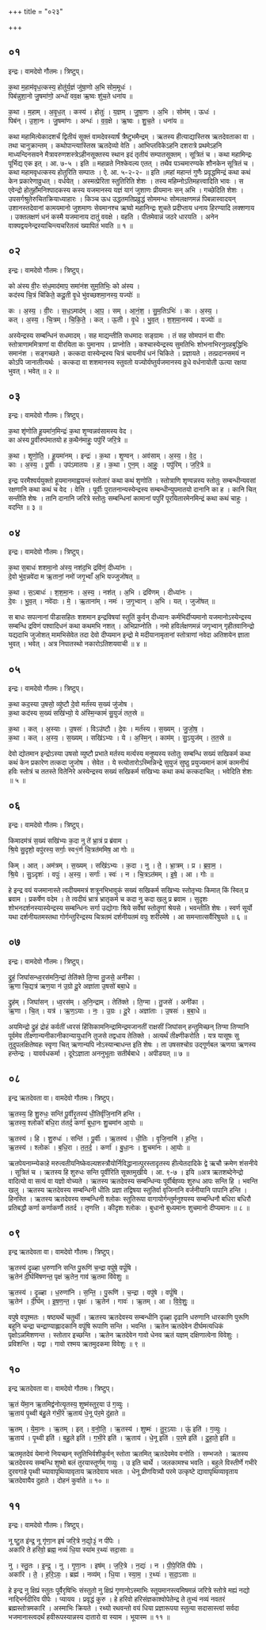 +++
title = "०२३"

+++


## ०१
इन्द्रः। वामदेवो गौतमः। त्रिष्टुप्।

क॒था म॒हाम॑वृध॒त्कस्य॒ होतु॑र्य॒ज्ञं जु॑षा॒णो अ॒भि सोम॒मूधः॑ ।  
पिब॑न्नुशा॒नो जु॒षमा॑णो॒ अन्धो॑ वव॒क्ष ऋ॒ष्वः शु॑च॒ते धना॑य ॥

क॒था । म॒हाम् । अ॒वृ॒ध॒त् । कस्य॑ । होतुः॑ । य॒ज्ञम् । जु॒षा॒णः । अ॒भि । सोम॑म् । ऊधः॑ ।  
पिब॑न् । उ॒शा॒नः । जु॒षमा॑णः । अन्धः॑ । व॒व॒क्षे । ऋ॒ष्वः । शु॒च॒ते । धना॑य ॥

कथा महामित्येकादशर्चं द्वितीयं सूक्तं वामदेवस्यार्षं त्रैष्टुभमैन्द्रम् । ऋतस्य हीत्याद्यास्तिस्र ऋतदेवताका वा । तथा चानुक्रान्तम् । कथोपान्त्यास्तिस्र ऋतदेव्यो वेति । आभिप्लविकेऽहनि दशरात्रे प्रथमेऽहनि माध्यन्दिनसवने मैत्रावरुणशस्त्रेऽहीनसूक्तस्य स्थान इदं तृतीयं सम्पातसूक्तम् । सूत्रितं च । कथा महामिन्द्रः पूर्भिद्य एक इत् । आ. ७-५ । इति ॥ महाव्रते निश्केवल्य एतत् । तथैव पञ्चमारण्यके शौनकेन सूत्रितं च । कथा महामवृधत्कस्य होतुरिति सम्पातः । ऐ. आ. ५-२-२- ॥ इति ॥महां महान्तं गुणैः प्रवृद्धमिन्द्रं कथा कथं केन प्रकारेणाव्रुधत् । वर्धयेत् । अस्मत्प्रेरिता स्तुतिरिति शेशः । तस्य महिम्नोऽतिमहत्त्वादिति भावः । स एवेन्द्रो होतुर्होमनिश्पादकस्य कस्य यजमानस्य यज्ञं यागं जुशाणः प्रीयमानः सन् अभि । गच्छेदिति शेशः । उपसर्गश्रुतेरुचितक्रियाध्याहारः । किञ्च ऊध उद्धतमतिप्रव्रुद्धं सोममन्धः सोमलक्षणमन्नं पिबन्नास्वादयन् उशानस्तदेवानां कामयमानो जुशमाणः सेवमानश्च ऋष्वो महानिन्द्रः शुचते प्रदीप्ताय धनाय हिरण्यादि लक्शणाय । उक्तलक्षणं धनं कस्मै यजमानाय दातुं ववक्षे । वहति । पीतमेवान्नं जठरे धारयति । अनेन वाक्यद्वयनेन्द्रस्याचिन्त्यचरितत्वं ख्यापितं भवति ॥ १ ॥

## ०२
इन्द्रः। वामदेवो गौतमः। त्रिष्टुप्।

को अ॑स्य वी॒रः स॑ध॒माद॑माप॒ समा॑नंश सुम॒तिभिः॒ को अ॑स्य ।  
कद॑स्य चि॒त्रं चि॑किते॒ कदू॒ती वृ॒धे भु॑वच्छशमा॒नस्य॒ यज्योः॑ ॥

कः । अ॒स्य॒ । वी॒रः । स॒ध॒ऽमाद॑म् । आ॒प॒ । सम् । आ॒नं॒श॒ । सु॒म॒तिऽभिः॑ । कः । अ॒स्य॒ ।  
कत् । अ॒स्य॒ । चि॒त्रम् । चि॒कि॒ते॒ । कत् । ऊ॒ती । वृ॒धे । भु॒व॒त् । श॒श॒मा॒नस्य॑ । यज्योः॑ ॥

अस्येन्द्रस्य सम्बन्धिनं सधमादम् । सह माद्यन्तीति सधमादः सङ्ग्रामः । तं सह सोमपानं वा वीरः स्तोत्राणाममित्राणां वा वीरयिता कः पुमानाप । प्राप्नोति । कश्चास्येन्द्रस्य सुमतिभिः शोभनाभिरनुग्रहबुद्धिभिः समानंश । सङ्गच्छते । कत्कदा वास्येन्द्रस्य चित्रं चायनीयं धनं चिकिते । प्रज्ञायते । तत्प्रदानसमयं न कोऽपि जानातीत्यर्थः । कत्कदा वा शशमानस्य स्तुवतो यज्योर्यष्तुर्यजमानस्य व्रुधे वर्धनायोती ऊत्या रक्षया भुवत् । भवेत् ॥ २ ॥

## ०३
इन्द्रः। वामदेवो गौतमः। त्रिष्टुप्।

क॒था शृ॑णोति हू॒यमा॑न॒मिन्द्रः॑ क॒था शृ॒ण्वन्नव॑सामस्य वेद ।  
का अ॑स्य पू॒र्वीरुप॑मातयो ह क॒थैन॑माहुः॒ पपु॑रिं जरि॒त्रे ॥

क॒था । शृ॒णो॒ति॒ । हू॒यमा॑नम् । इन्द्रः॑ । क॒था । शृ॒ण्वन् । अव॑साम् । अ॒स्य॒ । वे॒द॒ ।  
काः । अ॒स्य॒ । पू॒र्वीः । उप॑ऽमातयः । ह॒ । क॒था । ए॒न॒म् । आ॒हुः॒ । पपु॑रिम् । ज॒रि॒त्रे ॥

इन्द्रः परमैश्वर्ययुक्तो हूयमानमाह्वयन्तं स्तोतारं कथा कथं शृणोति । स्तोत्राणि शृण्वन्नस्य स्तोतुः सम्बन्धीन्यवसां रक्षणानि कथा कथं च वेद । वेत्ति । पूर्वीः पुरातनान्यस्येन्द्रस्य सम्बन्धीन्युपमातयो दानानि का ह । कानि चित् सन्तीति शेषः । तानि दानानि जरित्रे स्तोतुः सम्बन्धिनां कामानां पपुरिं पूरयितारमेनमिन्द्रं कथा कथं चाहुः । वदन्ति ॥ ३ ॥

## ०४
इन्द्रः। वामदेवो गौतमः। त्रिष्टुप्।

क॒था स॒बाधः॑ शशमा॒नो अ॑स्य॒ नश॑द॒भि द्रवि॑णं॒ दीध्या॑नः ।  
दे॒वो भु॑व॒न्नवे॑दा म ऋ॒तानां॒ नमो॑ जगृ॒भ्वाँ अ॒भि यज्जुजो॑षत् ॥

क॒था । स॒ऽबाधः॑ । श॒श॒मा॒नः । अ॒स्य॒ । नश॑त् । अ॒भि । द्रवि॑णम् । दीध्या॑नः ।  
दे॒वः । भु॒व॒त् । नवे॑दाः । मे॒ । ऋ॒ताना॑म् । नमः॑ । ज॒गृ॒भ्वान् । अ॒भि । यत् । जुजो॑षत् ॥

स बाधः सपत्नानां पीडासहितः शशमान इन्द्रविषयां स्तुतिं कुर्वन् दीध्यानः कर्मभिर्दीप्यमानो यजमानोऽस्येन्द्रस्य सम्बन्धि द्रविणं पश्वादिधनं कथा कथमभि नशत् । अभिप्राप्नोति । नमो हविर्लक्षणमन्नं जगृभ्वान् गृहीतवानिन्द्रो यद्यदाभि जुजोशत् मामभिसेवेत तदा देवो दीप्यमान इन्द्रो मे मदीयानामृतानां स्तोत्राणां नवेदा अतिशयेन ज्ञाता भुवत् । भवेत् । अत्र निपातस्थो नकारोऽतिशयवाची ॥ ४ ॥

## ०५
इन्द्रः। वामदेवो गौतमः। त्रिष्टुप्।

क॒था कद॒स्या उ॒षसो॒ व्यु॑ष्टौ दे॒वो मर्त॑स्य स॒ख्यं जु॑जोष ।  
क॒था कद॑स्य स॒ख्यं सखि॑भ्यो॒ ये अ॑स्मि॒न्कामं॑ सु॒युजं॑ तत॒स्रे ॥

क॒था । कत् । अ॒स्याः । उ॒षसः॑ । विऽउ॑ष्टौ । दे॒वः । मर्त॑स्य । स॒ख्यम् । जु॒जो॒ष॒ ।  
क॒था । कत् । अ॒स्य॒ । स॒ख्यम् । सखि॑ऽभ्यः । ये । अ॒स्मि॒न् । काम॑म् । सु॒ऽयुज॑म् । त॒त॒स्रे ॥

देवो द्योतमान इन्द्रोऽस्या उषसो व्युष्टौ प्रभाते मर्तस्य मर्त्यस्य मनुष्यस्य स्तोतुः सम्बन्धि सख्यं सखिकर्म कथा कथं केन प्रकारेण तत्कदा जुजोष । सेवेत । ये स्त्योतारोऽस्मिन्निन्द्रे सुयुजं सुष्ठु प्रयुज्यमानं कामं कामनीयं हविः स्तोत्रं च ततस्ते वितेनिरे अस्येन्द्रस्य सख्यं सखिकर्म सखिभ्यः कथा कथं कत्कदाचित् । भवेदिति शेशः ॥ ५ ॥

## ०६
इन्द्रः। वामदेवो गौतमः। त्रिष्टुप्।

किमादम॑त्रं स॒ख्यं सखि॑भ्यः क॒दा नु ते॑ भ्रा॒त्रं प्र ब्र॑वाम ।  
श्रि॒ये सु॒दृशो॒ वपु॑रस्य॒ सर्गाः॒ स्व१॒॑र्ण चि॒त्रत॑ममिष॒ आ गोः ॥

किम् । आत् । अम॑त्रम् । स॒ख्यम् । सखि॑ऽभ्यः । क॒दा । नु । ते॒ । भ्रा॒त्रम् । प्र । ब्र॒वा॒म॒ ।  
श्रि॒ये । सु॒ऽदृशः॑ । वपुः॑ । अ॒स्य॒ । सर्गाः॑ । स्वः॑ । न । चि॒त्रऽत॑मम् । इ॒षे॒ । आ । गोः ॥

हे इन्द्र वयं यजमानास्ते त्वदीयममत्रं शत्रूनभिभावुकं सख्यं सखिकर्म सखिभ्यः स्तोतृभ्यः किमात् किं स्वित् प्र ब्रवाम । प्रकर्षेण वदेम । ते त्वदीयं भ्रात्रं भ्रातृकर्म च कदा नु कदा खलु प्र ब्रवाम । सुदृशः शोभनदर्शनस्यास्येन्द्रस्य सम्बन्धिनः सर्गा उद्योगाः श्रिये सर्वेषां स्तोतॄणां श्रेयसे । भवन्तीति शेषः । स्वर्ण सूर्यो यथा दर्शनीयतमस्तथा गोर्गन्तुरिन्द्रस्य चित्रतमं दर्शनीयतमं वपुः शरीरमेषे । आ समन्तात्सर्वैरिषुयते ॥ ६ ॥

## ०७
इन्द्रः। वामदेवो गौतमः। त्रिष्टुप्।

द्रुहं॒ जिघां॑सन्ध्व॒रस॑मनि॒न्द्रां तेति॑क्ते ति॒ग्मा तु॒जसे॒ अनी॑का ।  
ऋ॒णा चि॒द्यत्र॑ ऋण॒या न॑ उ॒ग्रो दू॒रे अज्ञा॑ता उ॒षसो॑ बबा॒धे ॥

द्रुह॑म् । जिघां॑सन् । ध्व॒रस॑म् । अ॒नि॒न्द्राम् । तेति॑क्ते । ति॒ग्मा । तु॒जसे॑ । अनी॑का ।  
ऋ॒णा । चि॒त् । यत्र॑ । ऋ॒ण॒ऽयाः । नः॒ । उ॒ग्रः । दू॒रे । अज्ञा॑ताः । उ॒षसः॑ । ब॒बा॒धे ॥

अयमिन्द्रो द्रुहं द्रोहं कर्वतीं ध्वरसं हिंसिकामनिन्द्रामिन्द्रमजानतीं राक्षसीं जिघांसन् हन्तुमिच्छन् तिग्मा तिग्मानि पूर्वमेव तीक्ष्णान्यनीकानीकान्यायुधानि तुजसे तद्वधाय तेतिक्ते । अत्यर्थं तीक्ष्णीकरोति । यत्र यासूषः सु तुदुपलक्षितेष्वहः स्वृणा चित् ऋणान्यपि नोऽस्यान्बाधन्त इति शेषः । ता उषसश्चोग्र उद्गूर्णबल ऋणया ऋणस्य हन्तेन्द्रः । यावर्वधकर्मा । दूरेऽज्ञाता अननुभूताः सतीर्बबाधे । अपीडयत् ॥ ७ ॥

## ०८
इन्द्र ऋतदेवता वा। वामदेवो गौतमः। त्रिष्टुप्।

ऋ॒तस्य॒ हि शु॒रुधः॒ सन्ति॑ पू॒र्वीरृ॒तस्य॑ धी॒तिर्वृ॑जि॒नानि॑ हन्ति ।  
ऋ॒तस्य॒ श्लोको॑ बधि॒रा त॑तर्द॒ कर्णा॑ बुधा॒नः शु॒चमा॑न आ॒योः ॥

ऋ॒तस्य॑ । हि । शु॒रुधः॑ । सन्ति॑ । पू॒र्वीः । ऋ॒तस्य॑ । धी॒तिः । वृ॒जि॒नानि॑ । ह॒न्ति॒ ।  
ऋ॒तस्य॑ । श्लोकः॑ । ब॒धि॒रा । त॒त॒र्द॒ । कर्णा॑ । बु॒धा॒नः । शु॒चमा॑नः । आ॒योः ॥

ऋतपेयनाम्न्येकाहे मरुत्वतीयनिष्केवल्यशस्त्रौयोर्निविद्धानात्पुरस्तादृतस्य हीत्येतदादिके द्वे ऋचौ क्रमेण शंसनीये । सूत्रितं च । ऋतस्य हि शुरुधः सन्ति पूर्वीरिति सूक्तमुखीये । आ. ९-७ । इयि ॥अत्र ऋतशब्देनेन्द्रो वादित्यो वा सत्यं वा यज्ञो वोच्यते । ऋतस्य ऋतदेवस्य सम्बन्धिन्यः पूर्वीर्बह्व्यः शुरुध आपः सन्ति हि । भवन्ति खलु । ऋतस्य ऋतदेवस्य सम्बन्धिनी धीतिः प्रज्ञा तद्विषया स्तुतिर्वा वृजिनानि वर्जनीयानि पापानि हन्ति । हिनस्ति । ऋतस्य ऋतदेवस्य सम्बन्धिनी श्लोकः स्तुतिरूपा वागायोर्गन्तुर्मनुश्यस्य सम्बन्धिनौ बधिरा बधिरौ प्रतिबद्धौ कर्णा कर्णाकर्णौ ततर्द । तृणत्ति । कीदृशः श्लोकः । बुधानो बुध्यमानः शुचमानो दीप्यमानः ॥ ८ ॥

## ०९
इन्द्र ऋतदेवता वा। वामदेवो गौतमः। त्रिष्टुप्।

ऋ॒तस्य॑ दृ॒ळ्हा ध॒रुणा॑नि सन्ति पु॒रूणि॑ च॒न्द्रा वपु॑षे॒ वपूं॑षि ।  
ऋ॒तेन॑ दी॒र्घमि॑षणन्त॒ पृक्ष॑ ऋ॒तेन॒ गाव॑ ऋ॒तमा वि॑वेशुः ॥

ऋ॒तस्य॑ । दृ॒ळ्हा । ध॒रुणा॑नि । स॒न्ति॒ । पु॒रूणि॑ । च॒न्द्रा । वपु॑षे । वपूं॑षि ।  
ऋ॒तेन॑ । दी॒र्घम् । इ॒ष॒ण॒न्त॒ । पृक्षः॑ । ऋ॒तेन॑ । गावः॑ । ऋ॒तम् । आ । वि॒वे॒शुः॒ ॥

वपुषे वपुश्मतः । षष्ठ्यर्थे चतुर्थी । ऋतस्य ऋतदेवस्य सम्बन्धीनि दृळ्हा दृढानि धरुणानि धारकाणि पुरूणि बहूनि चन्द्रा चन्द्राण्याह्लादकानि वपूंषि रूपाणि सन्ति । भवन्ति । ऋतेन ऋतदेवेन दीर्घमत्यधिकं पृक्षोऽन्नमिशणन्त । स्तोतार इच्छन्ति । ऋतेन ऋतदेवेन गावो धेनव ऋतं यज्ञम् दक्षिणात्वेना विवेशुः । प्रविशन्ति । यद्वा । गावो रश्मय ऋतमुदकमा विवेशुः ॥ ९ ॥

## १०
इन्द्र ऋतदेवता वा। वामदेवो गौतमः। त्रिष्टुप्।

ऋ॒तं ये॑मा॒न ऋ॒तमिद्व॑नोत्यृ॒तस्य॒ शुष्म॑स्तुर॒या उ॑ ग॒व्युः ।  
ऋ॒ताय॑ पृ॒थ्वी ब॑हु॒ले ग॑भी॒रे ऋ॒ताय॑ धे॒नू प॑र॒मे दु॑हाते ॥

ऋ॒तम् । ये॒मा॒नः । ऋ॒तम् । इत् । व॒नो॒ति॒ । ऋ॒तस्य॑ । शुष्मः॑ । तु॒र॒ऽयाः । ऊं॒ इति॑ । ग॒व्युः ।  
ऋ॒ताय॑ । पृ॒थ्वी इति॑ । ब॒हु॒ले इति॑ । ग॒भी॒रे इति॑ । ऋ॒ताय॑ । धे॒नू इति॑ । प॒र॒मे इति॑ । दु॒हा॒ते॒ इति॑ ॥

ऋतमृतदेवं येमानो नियच्छन् स्तुतिभिर्वशीकुर्वन् स्तोता ऋतमित् ऋतदेवमेव वनोति । सम्भजते । ऋतस्य ऋतदेवस्य सम्बन्धि शुष्मो बलं तुरयास्तूर्णम् गव्युः । उ इति चार्थे । जलकामश्च भवति । बहुले विस्तीर्णे गभीरे दुरवगाहे पृथ्वी च्यावापृथिव्यावृताय ऋतदेवाय भवतः । धेनू प्रीणयित्र्यौ परमे उत्कृष्टे द्यावापृथिव्यावृताय ऋतदेवायैव दुहाते । दोहनं कुर्वाते ॥ १० ॥

## ११
इन्द्रः। वामदेवो गौतमः। त्रिष्टुप्।

नू ष्टु॒त इ॑न्द्र॒ नू गृ॑णा॒न इषं॑ जरि॒त्रे न॒द्यो॒३॒॑ न पी॑पेः ।  
अका॑रि ते हरिवो॒ ब्रह्म॒ नव्यं॑ धि॒या स्या॑म र॒थ्यः॑ सदा॒साः ॥

नु । स्तु॒तः । इ॒न्द्र॒ । नु । गृ॒णा॒नः । इष॑म् । ज॒रि॒त्रे । न॒द्यः॑ । न । पी॒पे॒रिति॑ पीपेः ।  
अका॑रि । ते॒ । ह॒रि॒ऽवः॒ । ब्रह्म॑ । नव्य॑म् । धि॒या । स्या॒म॒ । र॒थ्यः॑ । स॒दा॒ऽसाः ॥

हे इन्द्र नु क्षिप्रं स्तुतः पूर्वैरृषिभिः संस्तुतो नु क्षिप्रं गृणानोऽस्माभिः स्तूयमानस्त्वमिषमन्नं जरित्रे स्तोत्रे मह्यं नद्यो नाद्भिर्नदीरिव पीपेः । प्यायय । प्रवृद्धं कुरु । हे हरिवो हरिसंज्ञकाश्वोपेतेन्द्र ते तुभ्यं नव्यं नवतरं ब्रह्मस्तोत्रमकारि । अस्माभिः क्रियते । रथ्यो रथवन्तो वयं धिया प्रज्ञारूपया स्तुत्या सदासास्त्वां सर्वदा भजमानास्त्वदर्थं हवीरूपस्यान्नस्य दातारो वा स्याम । भूयास्म ॥ ११ ॥